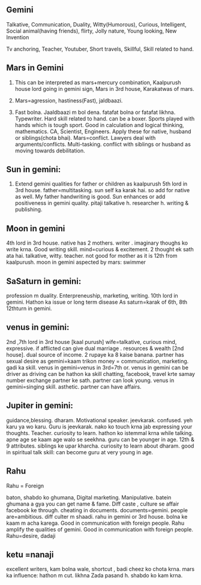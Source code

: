 ## Gemini 

Talkative, Communication, Duality, Witty(Humorous), Curious, Intelligent, Social animal(having friends), flirty, Jolly nature, Young looking, New Invention

Tv anchoring, Teacher, Youtuber, Short travels, Skillful, Skill related to hand.

## Mars in Gemini

1. This can be interpreted as mars+mercury combination, Kaalpurush house lord going in gemini sign, Mars in 3rd house, Karakatwas of mars.
   
2. Mars=agression, hastiness(Fast), jaldbaazi.

3.  Fast bolna.  Jaaldbaazi m bol dena. fatafat bolna or fatafat likhna. Typewriter. Hard skill related to hand. can be a boxer. Sports played with hands which
   is tough sport. Good in calculation and logical thinking, mathematics. CA, Scientist, Engineers.
   Apply these for native, husband or siblings(chota bhai). Mars=conflict. Lawyers deal with arguments/conflicts.  Multi-tasking. conflict with siblings or husband as
   moving towards debilitation.

## Sun in gemini:

1. Extend gemini qualities for father or children as kaalpurush 5th lord in 3rd house. father=multitasking. sun self ka karak hai. so add for native as well.
   My father handwriting is good. Sun enhances or add positiveness in gemini quality. pitaji talkative h. researcher h. writing & publishing.

## Moon in gemini
4th lord in 3rd house. native has 2 mothers. writer . imaginary thoughs ko write krna. Good writing skill.
mind=curious & excitement. 2 thought ek sath ata hai. talkative, witty. teacher. not good for mother as it is 12th from kaalpurush.
moon in gemini aspected by mars: swimmer


## SaSaturn in gemini: 
profession m duality. Enterpreneuship, marketing, writing. 10th lord in gemini. Hathon ka issue or long term disease
As saturn=karak of 6th, 8th 12thturn in gemini. 


 ## venus in gemini:
2nd ,7th lord in 3rd house [kaal purush]
wife=talkative, curious mind, expressive. if afflicted can give dual marriage . 
resources & wealth [2nd house]. dual source of income. 2 rupaye ka 8 kaise banana. 
partner has sexual desire as gemini=kaam trikon
money = communication, marketing. gadi ka skill. venus in gemini=venus in 3rd=7th or. venus in gemini can be driver as driving can be hathon ka skill
chatting, facebook, travel krte samay number exchange partner ke sath.  partner can look young. venus in gemini=singing skill. 
asthetic. partner can have affairs. 

## Jupiter in gemini:

guidance,blessing. dharam. Motivational speaker. jeevkarak. confused. yeh karu ya wo karu. Guru is jeevkarak.
nako ko touch krna jab expressing your thoughts. Teacher. curiosity to learn. hathon ko istemmal krna while talking.
apne age se kaam age walo se seekhna. 
guru can be younger in age. 12th & 9 attributes. siblings ke upar kharcha.
curiosity to learn about dharam.
good in spiritual talk
skill: can become guru at very  young in age.
 
## Rahu
Rahu = Foreign

baton, shabdo ko ghumana, Digital marketing. 
Manipulative. batein ghumana a gya you can get name & fame. Diff caste , culture se affair facebook ke through.
cheating in documents. documents=gemini.
people are=ambitious. diff culter m shaadi. rahu in gemini or 3rd house. bolna ke kaam m acha karega.
Good in communication with foreign people.
Rahu amplify the qualities of gemini.
Good in communication with foreign people. Rahu=desire, dadaji

## ketu =nanaji

excellent writers, kam bolna wale, shortcut , badi cheez ko chota krna. mars ka influence: hathon m cut. likhna Zada pasand h. shabdo ko kam krna. 


    
